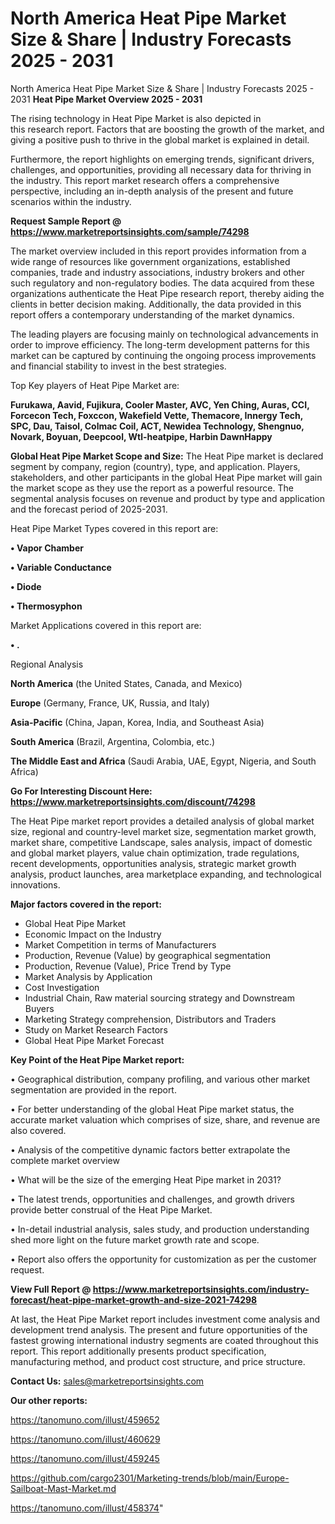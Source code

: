 # North America Heat Pipe Market Size & Share | Industry Forecasts 2025 - 2031
 North America Heat Pipe Market Size & Share | Industry Forecasts 2025 - 2031
<Strong> Heat Pipe Market Overview 2025 - 2031</strong>

The rising technology in Heat Pipe Market is also depicted in this research report. Factors that are boosting the growth of the market, and giving a positive push to thrive in the global market is explained in detail.

Furthermore, the report highlights on emerging trends, significant drivers, challenges, and opportunities, providing all necessary data for thriving in the industry. This report market research offers a comprehensive perspective, including an in-depth analysis of the present and future scenarios within the industry.

<strong>Request Sample Report @ <a href=https://www.marketreportsinsights.com/sample/74298>https://www.marketreportsinsights.com/sample/74298</a></strong>

The market overview included in this report provides information from a wide range of resources like government organizations, established companies, trade and industry associations, industry brokers and other such regulatory and non-regulatory bodies. The data acquired from these organizations authenticate the Heat Pipe research report, thereby aiding the clients in better decision making. Additionally, the data provided in this report offers a contemporary understanding of the market dynamics.

The leading players are focusing mainly on technological advancements in order to improve efficiency. The long-term development patterns for this market can be captured by continuing the ongoing process improvements and financial stability to invest in the best strategies.

Top Key players of Heat Pipe Market are:

<strong>Furukawa, Aavid, Fujikura, Cooler Master, AVC, Yen Ching, Auras, CCI, Forcecon Tech, Foxccon, Wakefield Vette, Themacore, Innergy Tech, SPC, Dau, Taisol, Colmac Coil, ACT, Newidea Technology, Shengnuo, Novark, Boyuan, Deepcool, Wtl-heatpipe, Harbin DawnHappy</strong>

<strong><b>Global Heat Pipe Market Scope and Size:</b></strong>
The Heat Pipe market is declared segment by company, region (country), type, and application. Players, stakeholders, and other participants in the global Heat Pipe market will gain the market scope as they use the report as a powerful resource. The segmental analysis focuses on revenue and product by type and application and the forecast period of 2025-2031.

Heat Pipe Market Types covered in this report are:

<strong>• Vapor Chamber

• Variable Conductance

• Diode

• Thermosyphon</strong>

Market Applications covered in this report are:

<strong>• .</strong> 

Regional Analysis

<strong>North America</strong> (the United States, Canada, and Mexico)

<strong>Europe</strong> (Germany, France, UK, Russia, and Italy)

<strong>Asia-Pacific</strong> (China, Japan, Korea, India, and Southeast Asia)

<strong>South America</strong> (Brazil, Argentina, Colombia, etc.)

<strong>The Middle East and Africa</strong> (Saudi Arabia, UAE, Egypt, Nigeria, and South Africa)

<strong>Go For Interesting Discount Here: <a href=https://www.marketreportsinsights.com/discount/74298>https://www.marketreportsinsights.com/discount/74298</a></strong>

The Heat Pipe market report provides a detailed analysis of global market size, regional and country-level market size, segmentation market growth, market share, competitive Landscape, sales analysis, impact of domestic and global market players, value chain optimization, trade regulations, recent developments, opportunities analysis, strategic market growth analysis, product launches, area marketplace expanding, and technological innovations.

<strong><b>Major factors covered in the report:</b></strong>
<ul>
  <li>Global Heat Pipe Market </li>
  <li>Economic Impact on the Industry</li>
  <li>Market Competition in terms of Manufacturers</li>
  <li>Production, Revenue (Value) by geographical segmentation</li>
  <li>Production, Revenue (Value), Price Trend by Type</li>
  <li>Market Analysis by Application</li>
  <li>Cost Investigation</li>
  <li>Industrial Chain, Raw material sourcing strategy and Downstream Buyers</li>
  <li>Marketing Strategy comprehension, Distributors and Traders</li>
  <li>Study on Market Research Factors</li>
  <li>Global Heat Pipe Market Forecast</li>
</ul>

<strong><b>Key Point of the Heat Pipe Market report:</b></strong>

• Geographical distribution, company profiling, and various other market segmentation are provided in the report.

• For better understanding of the global Heat Pipe market status, the accurate market valuation which comprises of size, share, and revenue are also covered.

• Analysis of the competitive dynamic factors better extrapolate the complete market overview

• What will be the size of the emerging Heat Pipe market in 2031?

• The latest trends, opportunities and challenges, and growth drivers provide better construal of the Heat Pipe Market.

• In-detail industrial analysis, sales study, and production understanding shed more light on the future market growth rate and scope.

• Report also offers the opportunity for customization as per the customer request.

<strong><b>View Full Report @ <a href=https://www.marketreportsinsights.com/industry-forecast/heat-pipe-market-growth-and-size-2021-74298>https://www.marketreportsinsights.com/industry-forecast/heat-pipe-market-growth-and-size-2021-74298</a></b></strong>


At last, the Heat Pipe Market report includes investment come analysis and development trend analysis. The present and future opportunities of the fastest growing international industry segments are coated throughout this report. This report additionally presents product specification, manufacturing method, and product cost structure, and price structure.

<strong>Contact Us:</strong>
sales@marketreportsinsights.com

<strong>Our other reports:</strong>

<a href=https://tanomuno.com/illust/459652>https://tanomuno.com/illust/459652</a>

<a href=https://tanomuno.com/illust/460629>https://tanomuno.com/illust/460629</a>

<a href=https://tanomuno.com/illust/459245>https://tanomuno.com/illust/459245</a>

<a href=https://github.com/cargo2301/Marketing-trends/blob/main/Europe-Sailboat-Mast-Market.md>https://github.com/cargo2301/Marketing-trends/blob/main/Europe-Sailboat-Mast-Market.md</a>

<a href=https://tanomuno.com/illust/458374>https://tanomuno.com/illust/458374</a>"
